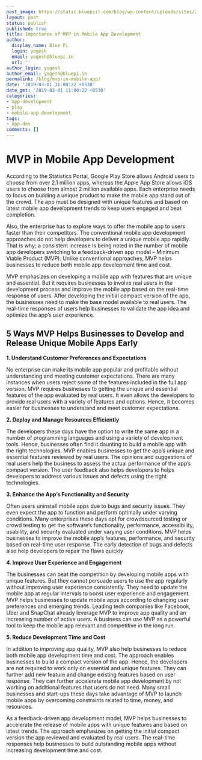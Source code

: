 ```yaml
---
post_image: https://static.bluepiit.com/blog/wp-content/uploads/sites/2/2019/03/MVP-in-Mobile-App.png
layout: post
status: publish
published: true
title: Importance of MVP in Mobile App Development
author:
  display_name: Blue Pi
  login: yogesh
  email: yogesh@bluepi.in
  url: ''
author_login: yogesh
author_email: yogesh@bluepi.in
permalink: /blog/mvp-in-mobile-app/
date: '2019-03-01 11:00:22 +0530'
date_gmt: '2019-03-01 11:00:22 +0530'
categories:
- app-development
- play
- mobile-app-development
tags: 
- app-dev
comments: []
---
```

# MVP in Mobile App Development
<p> According to the Statistics Portal, Google Play Store allows Android users to choose from over 2.1 million apps, whereas the Apple App Store allows iOS users to choose from almost 2 million available apps.  Each enterprise needs to focus on building a unique product to make the mobile app stand out of the crowd. The app must be designed with unique features and based on latest mobile app development trends to keep users engaged and beat completion. </p>
<p> Also, the enterprise has to explore ways to offer the mobile app to users faster than their competitors. The conventional mobile app development approaches do not help developers to deliver a unique mobile app rapidly. That is why; a consistent increase is being noted in the number of mobile app developers switching to a feedback-driven app model &ndash; Minimum Viable Product (MVP). Unlike conventional approaches, MVP helps businesses to reduce both mobile app development time and cost. </p>
<p> MVP emphasizes on developing a mobile app with features that are unique and essential. But it requires businesses to involve real users in the development process and improve the mobile app based on the real-time response of users. After developing the initial compact version of the app, the businesses need to make the base model available to real users. The real-time responses of users help businesses to validate the app idea and optimize the app&rsquo;s user experience. </p>
<h2> 5 Ways MVP Helps Businesses to Develop and Release Unique Mobile Apps Early </h2>
<p><b> 1. Understand Customer Preferences and Expectations </b></p>
<p> No enterprise can make its mobile app popular and profitable without understanding and meeting customer expectations. There are many instances when users reject some of the features included in the full app version. MVP requires businesses to getting the unique and essential features of the app evaluated by real users. It even allows the developers to provide real users with a variety of features and options. Hence, it becomes easier for businesses to understand and meet customer expectations. </p>
<p><b> 2. Deploy and Manage Resources Efficiently </b></p>
<p> The developers these days have the option to write the same app in a number of programming languages and using a variety of development tools. Hence, businesses often find it daunting to build a mobile app with the right technologies. MVP enables businesses to get the app&rsquo;s unique and essential features reviewed by real users. The opinions and suggestions of real users help the business to assess the actual performance of the app&rsquo;s compact version. The user feedback also helps developers to helps developers to address various issues and defects using the right technologies. </p>
<p><b> 3. Enhance the App&rsquo;s Functionality and Security </b></p>
<p> Often users uninstall mobile apps due to bugs and security issues. They even expect the app to function and perform optimally under varying conditions. Many enterprises these days opt for crowdsourced testing or crowd testing to get the software&rsquo;s functionality, performance, accessibility, usability, and security evaluated under varying user conditions. MVP helps businesses to improve the mobile app&rsquo;s features, performance, and security based on real-time user response. The early detection of bugs and defects also help developers to repair the flaws quickly </p>
<p><b> 4. Improve User Experience and Engagement </b></p>
<p> The businesses can beat the competition by developing mobile apps with unique features. But they cannot persuade users to use the app regularly without improving user experience consistently. They need to update the mobile app at regular intervals to boost user experience and engagement. MVP helps businesses to update mobile apps according to changing user preferences and emerging trends. Leading tech companies like Facebook, Uber and SnapChat already leverage MVP to improve app quality and an increasing number of active users. A business can use MVP as a powerful tool to keep the mobile app relevant and competitive in the long run. </p>
<p><b> 5. Reduce Development Time and Cost </b></p>
<p> In addition to improving app quality, MVP also help businesses to reduce both mobile app development time and cost. The approach enables businesses to build a compact version of the app. Hence, the developers are not required to work only on essential and unique features. They can further add new feature and change existing features based on user response. They can further accelerate mobile app development by not working on additional features that users do not need. Many small businesses and start-ups these days take advantage of MVP to launch mobile apps by overcoming constraints related to time, money, and resources. </p>
<p> As a feedback-driven app development model, MVP helps businesses to accelerate the release of mobile apps with unique features and based on latest trends. The approach emphasizes on getting the initial compact version the app reviewed and evaluated by real users. The real-time responses help businesses to build outstanding mobile apps without increasing development time and cost. </p>


